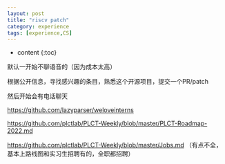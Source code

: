 ```yaml
---
layout: post
title: "riscv patch"
category: experience
tags: [experience,CS]
---
```

* content
{:toc}

默认一开始不聊语音的（因为成本太高）

根据公开信息，寻找感兴趣的条目，熟悉这个开源项目，提交一个PR/patch

然后开始会有电话聊天

https://github.com/lazyparser/weloveinterns

https://github.com/plctlab/PLCT-Weekly/blob/master/PLCT-Roadmap-2022.md

https://github.com/plctlab/PLCT-Weekly/blob/master/Jobs.md
（有点不全，基本上路线图和实习生招聘有的，全职都招聘）
 



